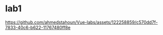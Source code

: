 # lab1



https://github.com/ahmedstahoun/Vue-labs/assets/122258859/c570dd7f-7833-40c6-b622-11767480ff8e

